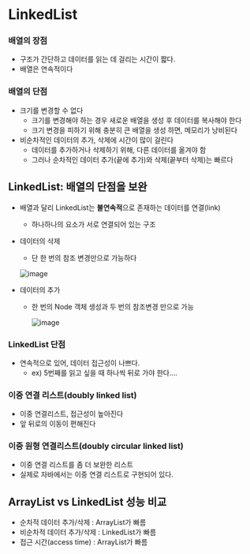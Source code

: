 # LinkedList

### 배열의 장점

- 구조가 간단하고 데이터를 읽는 데 걸리는 시간이 짧다.
- 배열은 연속적이다

### 배열의 단점

- 크기를 변경할 수 없다
    - 크기를 변경해야 하는 경우 새로운 배열을 생성 후 데이터를 복사해야 한다
    - 크기 변경을 피하기 위해 충분히 큰 배열을 생성 하면, 메모리가 낭비된다
- 비순차적인 데이터의 추가, 삭제에 시간이 많이 걸린다
    - 데이터를 추가하거나 삭제하기 위해, 다른 데이터를 옮겨야 함
    - 그러나 순차적인 데이터 추가(끝에 추가)와 삭제(끝부터 삭제)는 빠르다

## LinkedList: 배열의 단점을 보완

- 배열과 달리 LinkedList는 **불연속적**으로 존재하는 데이터를 연결(link)
    - 하나하나의 요소가 서로 연결되어 있는 구조
- 데이터의 삭제
    - 단 한 번의 참조 변경만으로 가능하다
    
    ![image](https://user-images.githubusercontent.com/74949294/223120676-90754b64-6221-4820-b432-6c5a7fd3e28a.png)
    
- 데이터의 추가
    - 한 번의 Node 객체 생성과 두 번의 참조변경 만으로 가능
        
      ![image](https://user-images.githubusercontent.com/74949294/223120715-2bee2e7e-57bb-4692-aab6-0f1fb2a3fa91.png)
        

### LinkedList 단점

- 연속적으로 있어, 데이터 접근성이 나쁘다.
    - ex) 5번째를 읽고 싶을 때 하나씩 뒤로 가야 한다….

### 이중 연결 리스트(doubly linked list)

- 이중 연결리스트, 접근성이 높아진다
- 앞 뒤로의 이동이 편해진다

### 이중 원형 연결리스트(doubly circular linked list)

- 이중 연결 리스트를 좀 더 보완한 리스트
- 실제로 자바에서는 이중 연결 리스트로 구현되어 있다.

## ArrayList vs LinkedList 성능 비교

- 순차적 데이터 추가/삭제 : ArrayList가 빠름
- 비순차적 데이터 추가/삭제 : LinkedList가 빠름
- 접근 시간(access time) :  ArrayList가 빠름
